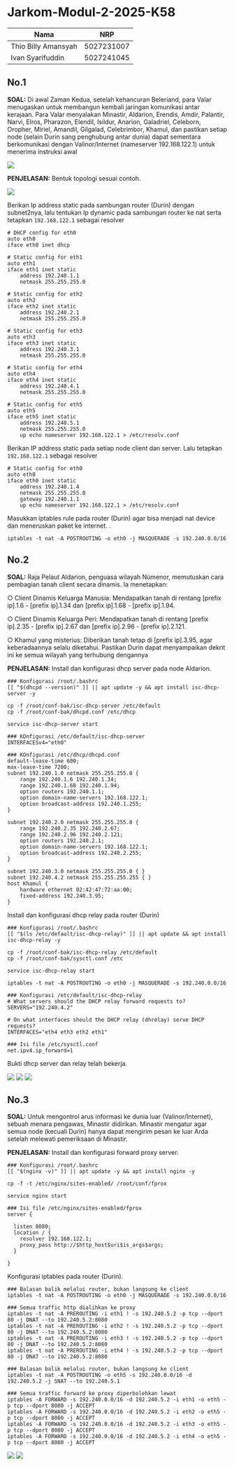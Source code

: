 # Jarkom-Modul-2-2025-K58

| Nama                        | NRP        |
| --------------------------- | ---------- |
| Thio Billy Amansyah         | 5027231007 |
| Ivan Syarifuddin            | 5027241045 | 

## No.1
**SOAL:** Di awal Zaman Kedua, setelah kehancuran Beleriand, para Valar menugaskan untuk membangun kembali jaringan komunikasi antar kerajaan. Para Valar menyalakan Minastir, Aldarion, Erendis, Amdir, Palantir, Narvi, Elros, Pharazon, Elendil, Isildur, Anarion, Galadriel, Celeborn, Oropher, Miriel, Amandil, Gilgalad, Celebrimbor, Khamul, dan pastikan setiap node (selain Durin sang penghubung antar dunia) dapat sementara berkomunikasi dengan Valinor/Internet (nameserver 192.168.122.1) untuk
menerima instruksi awal

<img src="img/1.jpg" />

**PENJELASAN:** Bentuk topologi sesuai contoh. 

<img src="img/2.jpg" />

Berikan Ip address static pada sambungan router (Durin) dengan subnet2nya, lalu tentukan Ip dynamic pada sambungan router ke nat serta tetapkan `192.168.122.1` sebagai resolver

```
# DHCP config for eth0
auto eth0
iface eth0 inet dhcp

# Static config for eth1
auto eth1
iface eth1 inet static
	address 192.240.1.1
	netmask 255.255.255.0

# Static config for eth2
auto eth2
iface eth2 inet static
	address 192.240.2.1
	netmask 255.255.255.0

# Static config for eth3
auto eth3
iface eth3 inet static
	address 192.240.3.1
	netmask 255.255.255.0

# Static config for eth4
auto eth4
iface eth4 inet static
	address 192.240.4.1
	netmask 255.255.255.0

# Static config for eth5
auto eth5
iface eth5 inet static
	address 192.240.5.1
	netmask 255.255.255.0
	up echo nameserver 192.168.122.1 > /etc/resolv.conf
```

Berikan IP address static pada setiap node client dan server. Lalu tetapkan `192.168.122.1` sebagai resolver

```
# Static config for eth0
auto eth0
iface eth0 inet static
	address 192.240.1.4
	netmask 255.255.255.0
	gateway 192.240.1.1
	up echo nameserver 192.168.122.1 > /etc/resolv.conf
```

Masukkan iptables rule pada router (Durin) agar bisa menjadi nat device dan meneruskan paket ke internet. .

```
iptables -t nat -A POSTROUTING -o eth0 -j MASQUERADE -s 192.240.0.0/16
```

## No.2
**SOAL:** Raja Pelaut Aldarion, penguasa wilayah Númenor, memutuskan cara pembagian tanah client secara dinamis. Ia menetapkan:

○ Client Dinamis Keluarga Manusia: Mendapatkan tanah di rentang [prefix ip].1.6 - [prefix ip].1.34 dan [prefix ip].1.68 - [prefix ip].1.94.

○ Client Dinamis Keluarga Peri: Mendapatkan tanah di rentang [prefix ip].2.35 - [prefix ip].2.67 dan [prefix ip].2.96 - [prefix ip].2.121.

○ Khamul yang misterius: Diberikan tanah tetap di [prefix ip].3.95, agar keberadaannya selalu diketahui. Pastikan Durin dapat menyampaikan dekrit ini ke semua wilayah yang terhubung dengannya

**PENJELASAN:** Install dan konfigurasi dhcp server pada node Aldarion.
```
### Konfigurasi /root/.bashrc
[[ "$(dhcpd --version)" ]] || apt update -y && apt install isc-dhcp-server -y

cp -f /root/conf-bak/isc-dhcp-server /etc/default
cp -f /root/conf-bak/dhcpd.conf /etc/dhcp

service isc-dhcp-server start

### KOnfigurasi /etc/default/isc-dhcp-server
INTERFACESv4="eth0"

### KOnfigurasi /etc/dhcp/dhcpd.conf
default-lease-time 600;
max-lease-time 7200;
subnet 192.240.1.0 netmask 255.255.255.0 {
    range 192.240.1.6 192.240.1.34;
    range 192.240.1.68 192.240.1.94;
    option routers 192.240.1.1;
    option domain-name-servers 192.168.122.1;
    option broadcast-address 192.240.1.255;
}

subnet 192.240.2.0 netmask 255.255.255.0 {
    range 192.240.2.35 192.240.2.67;
    range 192.240.2.96 192.240.2.121;
    option routers 192.240.2.1;
    option domain-name-servers 192.168.122.1;
    option broadcast-address 192.240.2.255;
}

subnet 192.240.3.0 netmask 255.255.255.0 { }
subnet 192.240.4.2 netmask 255.255.255.255 { }
host Khamul {
    hardware ethernet 02:42:47:72:aa:00;
    fixed-address 192.240.3.95;
}
```

Install dan konfigurasi dhcp relay pada router (Durin)

```
### Konfigurasi /root/.bashrc
[[ "$(ls /etc/default/isc-dhcp-relay)" ]] || apt update && apt install isc-dhcp-relay -y

cp -f /root/conf-bak/isc-dhcp-relay /etc/default
cp -f /root/conf-bak/sysctl.conf /etc

service isc-dhcp-relay start

iptables -t nat -A POSTROUTING -o eth0 -j MASQUERADE -s 192.240.0.0/16

### Konfigurasi /etc/default/isc-dhcp-relay
# What servers should the DHCP relay forward requests to?
SERVERS="192.240.4.2"

# On what interfaces should the DHCP relay (dhrelay) serve DHCP requests?
INTERFACES="eth4 eth3 eth2 eth1"

### Isi file /etc/sysctl.conf
net.ipv4.ip_forward=1
```

Bukti dhcp server dan relay telah bekerja.

<img src="img/3.jpg" />

<img src="img/4.jpg" />

<img src="img/5.jpg" />

## No.3
**SOAL:** Untuk mengontrol arus informasi ke dunia luar (Valinor/Internet), sebuah menara pengawas, Minastir didirikan. Minastir mengatur agar semua node (kecuali Durin) hanya dapat mengirim pesan ke luar Arda setelah melewati pemeriksaan di Minastir.

**PENJELASAN:** Install dan konfigurasi forward proxy server.

```
### Konfigurasi /root/.bashrc
[[ "$(nginx -v)" ]] || apt update -y && apt install nginx -y

cp -f -t /etc/nginx/sites-enabled/ /root/conf/fprox 

service nginx start

### Isi file /etc/nginx/sites-enabled/fprox
server {

  listen 8080;
  location / {
    resolver 192.168.122.1;
    proxy_pass http://$http_host$uri$is_args$args;
  }

}
```

Konfigurasi iptables pada router (Durin).

```
### Balasan balik melalui router, bukan langsung ke client
iptables -t nat -A POSTROUTING -o eth0 -j MASQUERADE -s 192.240.0.0/16

### Semua traffic http dialihkan ke proxy
iptables -t nat -A PREROUTING -i eth1 ! -s 192.240.5.2 -p tcp --dport 80 -j DNAT --to 192.240.5.2:8080
iptables -t nat -A PREROUTING -i eth2 ! -s 192.240.5.2 -p tcp --dport 80 -j DNAT --to 192.240.5.2:8080
iptables -t nat -A PREROUTING -i eth3 ! -s 192.240.5.2 -p tcp --dport 80 -j DNAT --to 192.240.5.2:8080
iptables -t nat -A PREROUTING -i eth4 ! -s 192.240.5.2 -p tcp --dport 80 -j DNAT --to 192.240.5.2:8080

### Balasan balik melalui router, bukan langsung ke client
iptables -t nat -A POSTROUTING -o eth5 -s 192.240.0.0/16 -d 192.240.5.2 -j SNAT --to 192.240.5.1

### Semua traffic forward ke proxy diperbolehkan lewat
iptables -A FORWARD -s 192.240.0.0/16 -d 192.240.5.2 -i eth1 -o eth5 -p tcp --dport 8080 -j ACCEPT
iptables -A FORWARD -s 192.240.0.0/16 -d 192.240.5.2 -i eth2 -o eth5 -p tcp --dport 8080 -j ACCEPT
iptables -A FORWARD -s 192.240.0.0/16 -d 192.240.5.2 -i eth3 -o eth5 -p tcp --dport 8080 -j ACCEPT
iptables -A FORWARD -s 192.240.0.0/16 -d 192.240.5.2 -i eth4 -o eth5 -p tcp --dport 8080 -j ACCEPT
```

<img src="img/6.jpg" />

<img src="img/7.jpg" />
